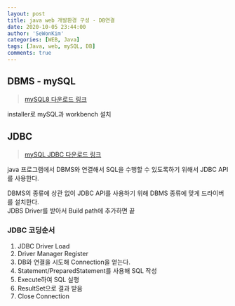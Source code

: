 ```yaml
---
layout: post
title: java web 개발환경 구성 - DB연결
date: 2020-10-05 23:44:00
author: 'SeWonKim'
categories: [WEB, Java]
tags: [Java, web, mySQL, DB]
comments: true
---
```


## DBMS - mySQL

> [mySQL8 다운로드 링크](https://dev.mysql.com/downloads/windows/installer/8.0.html)

installer로 mySQL과 workbench 설치

## JDBC

> [mySQL JDBC 다운로드 링크](https://dev.mysql.com/downloads/connector/j/)

java 프로그램에서 DBMS와 연결해서 SQL을 수행할 수 있도록하기 위해서 JDBC API를 사용한다.

DBMS의 종류에 상관 없이 JDBC API를 사용하기 위해 DBMS 종류에 맞게 드라이버를 설치한다.  
JDBS Driver를 받아서 Build path에 추가하면 끝

### JDBC 코딩순서

1. JDBC Driver Load
2. Driver Manager Register
3. DB와 연결을 시도해 Connection을 얻는다.
4. Statement/PreparedStatement를 사용해 SQL 작성
5. Execute하여 SQL 실행
6. ResultSet으로 결과 받음
7. Close Connection
